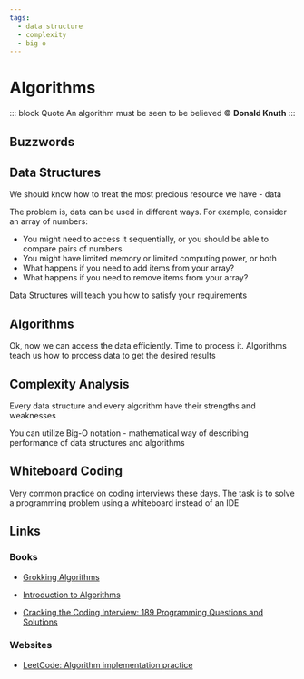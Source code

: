 ```yaml
---
tags:
  - data structure
  - complexity
  - big o
---
```


# Algorithms

::: block Quote
An algorithm must be seen to be believed © **Donald Knuth**
:::

## Buzzwords

<Buzzword text="Complexity Analysis"/>
<Buzzword text="Linked List"/>
<Buzzword text="Queue" search_postfix="Data Structure"/>
<Buzzword text="Priority Queue"/>
<Buzzword text="Stack" search_postfix="Data Structure"/>
<Buzzword text="Heap" search_postfix="Data Structure"/>
<Buzzword text="Binary Search Tree"/>
<Buzzword text="Trie"/>
<Buzzword text="AVL Tree"/>
<Buzzword text="Red-Black Tree"/>
<Buzzword text="B-Tree"/>
<Buzzword text="Hash Table"/>
<Buzzword text="Bloom filter"/>
<Buzzword text="Set" search_postfix="Data Structure"/>
<Buzzword text="Quicksort"/>
<Buzzword text="Merge Sort"/>
<Buzzword text="Depth First Search"/>
<Buzzword text="Bredth First Search"/>
<Buzzword text="Dijkstra's Algorithm"/>
<Buzzword text="Greedy Algorithms"/>
<Buzzword text="Dynamic Programming"/>
<Buzzword text="Two Pointers"/>
<Buzzword text="Backtracking"/>


## Data Structures

We should know how to treat the most precious resource we have - data

The problem is, data can be used in different ways. For example, consider an array of numbers:

- You might need to access it sequentially, or you should be able to compare pairs of numbers
- You might have limited memory or limited computing power, or both
- What happens if you need to add items from your array?
- What happens if you need to remove items from your array?

Data Structures will teach you how to satisfy your requirements

## Algorithms

Ok, now we can access the data efficiently. Time to process it. Algorithms teach us how to process data to get the desired results

## Complexity Analysis

Every data structure and every algorithm have their strengths and weaknesses

You can utilize Big-O notation - mathematical way of describing performance of data structures and algorithms

## Whiteboard Coding

Very common practice on coding interviews these days. The task is to solve a programming problem using a whiteboard instead of an IDE

## Links

### Books
- [Grokking Algorithms](https://www.goodreads.com/book/show/22847284-grokking-algorithms-an-illustrated-guide-for-programmers-and-other-curio)

- [Introduction to Algorithms](https://www.goodreads.com/book/show/108986.Introduction_to_Algorithms)

- [Cracking the Coding Interview: 189 Programming Questions and Solutions](https://www.goodreads.com/book/show/54845619-cracking-the-coding-interview)

### Websites

- [LeetCode: Algorithm implementation practice](https://leetcode.com/)